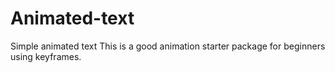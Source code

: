 # Animated-text

Simple animated text
This is a good animation starter package for beginners using keyframes.
